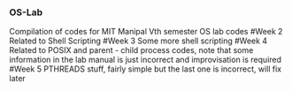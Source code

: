 ### OS-Lab
Compilation of codes for MIT Manipal Vth semester OS lab codes
#Week 2
Related to Shell Scripting
#Week 3
Some more shell scripting
#Week 4
Related to POSIX and parent - child process codes, note that some information in the lab manual is just incorrect and improvisation is required
#Week 5
PTHREADS stuff, fairly simple but the last one is incorrect, will fix later